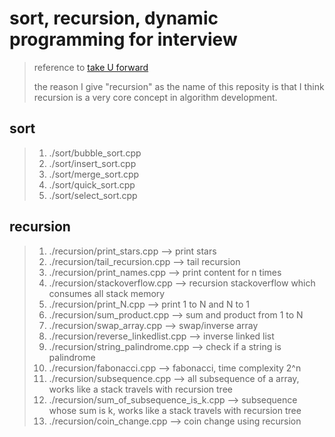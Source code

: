 # sort, recursion, dynamic programming for interview

> reference to [take U forward](https://www.youtube.com/watch?v=yVdKa8dnKiE&list=PLgUwDviBIf0rGlzIn_7rsaR2FQ5e6ZOL9)
> 
> the reason I give "recursion" as the name of this reposity is that I think recursion is a very core concept in algorithm development.
## sort
> 1. ./sort/bubble_sort.cpp
> 2. ./sort/insert_sort.cpp
> 3.  ./sort/merge_sort.cpp
> 4. ./sort/quick_sort.cpp
> 5. ./sort/select_sort.cpp
## recursion
> 1. ./recursion/print_stars.cpp        --> print stars
> 2. ./recursion/tail_recursion.cpp     --> tail recursion
> 3. ./recursion/print_names.cpp        --> print content for n times
> 4. ./recursion/stackoverflow.cpp      --> recursion stackoverflow which consumes all stack memory
> 5. ./recursion/print_N.cpp            --> print 1 to N and N to 1
> 6. ./recursion/sum_product.cpp        --> sum and product from 1 to N
> 7. ./recursion/swap_array.cpp         --> swap/inverse array
> 8. ./recursion/reverse_linkedlist.cpp --> inverse linked list
> 9. ./recursion/string_palindrome.cpp  --> check if a string is palindrome
> 10. ./recursion/fabonacci.cpp         --> fabonacci, time complexity 2^n
> 11. ./recursion/subsequence.cpp       --> all subsequence of a array, works like a stack travels with recursion tree
> 12. ./recursion/sum_of_subsequence_is_k.cpp   --> subsequence whose sum is k, works like a stack travels with recursion tree
> 13. ./recursion/coin_change.cpp       --> coin change using recursion